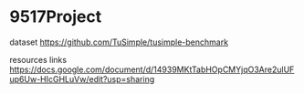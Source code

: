# 9517Project
dataset
https://github.com/TuSimple/tusimple-benchmark

resources links
https://docs.google.com/document/d/14939MKtTabHOpCMYjqO3Are2ulUFup6Uw-HIcGHLuVw/edit?usp=sharing
